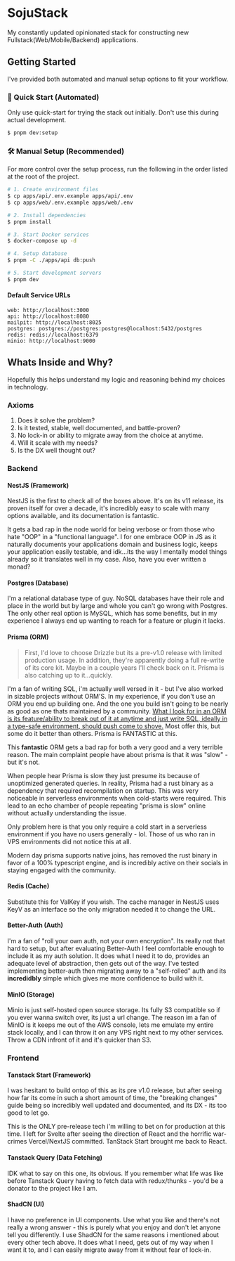 # SojuStack

My constantly updated opinionated stack for constructing new Fullstack(Web/Mobile/Backend) applications.

## Getting Started

I've provided both automated and manual setup options to fit your workflow.

### 🚀 Quick Start (Automated)

Only use quick-start for trying the stack out initially. Don't use this during actual development.

```sh
$ pnpm dev:setup
```

### 🛠️ Manual Setup (Recommended)

For more control over the setup process, run the following in the order listed at the root of the project.

```sh
# 1. Create environment files
$ cp apps/api/.env.example apps/api/.env
$ cp apps/web/.env.example apps/web/.env

# 2. Install dependencies
$ pnpm install

# 3. Start Docker services
$ docker-compose up -d

# 4. Setup database
$ pnpm -C ./apps/api db:push

# 5. Start development servers
$ pnpm dev
```

#### Default Service URLs

```
web: http://localhost:3000
api: http://localhost:8080
mailpit: http://localhost:8025
postgres: postgres://postgres:postgres@localhost:5432/postgres
redis: redis://localhost:6379
minio: http://localhost:9000
```

## Whats Inside and Why?

Hopefully this helps understand my logic and reasoning behind my choices in technology.

### Axioms
1) Does it solve the problem?
2) Is it tested, stable, well documented, and battle-proven?
3) No lock-in or ability to migrate away from the choice at anytime.
4) Will it scale with my needs? 
5) Is the DX well thought out?

### Backend
#### NestJS (Framework)
NestJS is the first to check all of the boxes above. It's on its v11 release, its proven itself for over a decade, it's incredibly easy to scale with many options available, and its documentation is fantastic.

It gets a bad rap in the node world for being verbose or from those who hate "OOP" in a "functional language". I for one embrace OOP in JS as it naturally documents your applications domain and business logic, keeps your application easily testable, and idk...its the way I mentally model things already so it translates well in my case. Also, have you ever written a monad? 

#### Postgres (Database)
I'm a relational database type of guy. NoSQL databases have their role and place in the world but by large and whole you can't go wrong with Postgres. The only other real option is MySQL, which has some benefits, but in my experience I always end up wanting to reach for a feature or plugin it lacks.

#### Prisma (ORM)

> First, I'd love to choose Drizzle but its a pre-v1.0 release with limited production usage. In addition, they're apparently doing a full re-write of its core kit. Maybe in a couple years I'll check back on it. Prisma is also catching up to it...quickly.

I'm a fan of writing SQL, i'm actually well versed in it - but I've also worked in sizable projects without ORM'S. In my experience, if you don't use an ORM you end up building one. And the one you build isn't going to be nearly as good as one thats maintained by a community. <ins>What I look for in an ORM is its feature/ability to break out of it at anytime and just write SQL, ideally in a type-safe environment, should push come to shove.</ins> Most offer this, but some do it better than others. Prisma is FANTASTIC at this. 

This **fantastic** ORM gets a bad rap for both a very good and a very terrible reason. The main complaint people have about prisma is that it was "slow" - but it's not. 

When people hear Prisma is slow they just presume its because of unoptimized generated queries. In reality, Prisma had a rust binary as a dependency that required recompilation on startup. This was very noticeable in serverless environments when cold-starts were required. This lead to an echo chamber of people repeating "prisma is slow" online without actually understanding the issue.

Only problem here is that you only require a cold start in a serverless environment if you have no users generally - lol. Those of us who ran in VPS environments did not notice this at all.

Modern day prisma supports native joins, has removed the rust binary in favor of a 100% typescript engine, and is incredibly active on their socials in staying engaged with the community. 

#### Redis (Cache)

Substitute this for ValKey if you wish. The cache manager in NestJS uses KeyV as an interface so the only migration needed it to change the URL.

#### Better-Auth (Auth)

I'm a fan of "roll your own auth, not your own encryption". Its really not that hard to setup, but after evaluating Better-Auth I feel comfortable enough to include it as my auth solution. It does what I need it to do, provides an adequate level of abstraction, then gets out of the way. I've tested implementing better-auth then migrating away to a "self-rolled" auth and its **incredidbly** simple which gives me more confidence to build with it.

#### MinIO (Storage)

Minio is just self-hosted open source storage. Its fully S3 compatible so if you ever wanna switch over, its just a url change. The reason im a fan of MinIO is it keeps me out of the AWS console, lets me emulate my entire stack locally, and I can throw it on any VPS right next to my other services. Throw a CDN infront of it and it's quicker than S3.

### Frontend

#### Tanstack Start (Framework)

I was hesitant to build ontop of this as its pre v1.0 release, but after seeing how far its come in such a short amount of time, the "breaking changes" guide being so incredibly well updated and documented, and its DX - its too good to let go. 

This is the ONLY pre-release tech i'm willing to bet on for production at this time. I left for Svelte after seeing the direction of React and the horrific war-crimes Vercel/NextJS committed. TanStack Start brought me back to React.

#### Tanstack Query (Data Fetching)

IDK what to say on this one, its obvious. If you remember what life was like before Tanstack Query having to fetch data with redux/thunks - you'd be a donator to the project like I am. 

#### ShadCN (UI)

I have no preference in UI components. Use what you like and there's not really a wrong answer - this is purely what you enjoy and don't let anyone tell you differently. I use ShadCN for the same reasons i mentioned about every other tech above. It does what I need, gets out of my way when I want it to, and I can easily migrate away from it without fear of lock-in. 